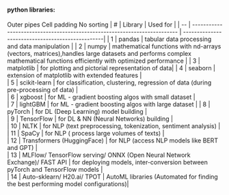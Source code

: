 #### python libraries:

 Outer pipes  Cell padding 
No sorting
| #  | Library                                                                   | Used for                                         |
| -- | ------------------------------------------------------------------------- | -------------------------------------------------|
| 1  | pandas                                                                    | tabular data processing and data manipulation    |
| 2  | numpy                                                                     | mathematical functions with nd-arrays (vectors, matrices),handles large datasets and performs complex mathematical functions efficiently with optimized performance |
| 3  | matplotlib                                                                | for plotting and pictorial representation of data|
| 4  | seaborn                                                                   | extension of matplotlib with extended features |                                                                                                           
| 5  | scikit-learn                                                              | for classification, clustering, regression of data (during pre-processing of data)   |                                                                     
| 6  | xgboost                                                                   | for ML - gradient boosting algos with small dataset  |                                                                                                     
| 7  | lightGBM                                                                  | for ML - gradient boosting algos with large dataset    |
| 8  | pyTorch                                                                   | for DL (Deep Learning) model building   |                                                                                                                  
| 9  | TensorFlow                                                                | for DL & NN (Neural Networks) building   |                                                                                                                 
| 10 | NLTK                                                                      | for NLP (text preprocessing, tokenization, sentiment analysis)   |                                                                                         
| 11 | SpaCy                                                                     | for NLP ( process large volumes of texts)      |                                                                                                           
| 12 | Transformers (HuggingFace)                                                | for NLP (access NLP models like BERT and GPT)         |                                                                                                    
| 13 | MLFlow/ TensorFlow serving/ ONNX (Open Neural Network Exchange)/ FAST API | for deploying models, inter-conversion between pyTorch and TensorFlow models |                                                                            
| 14 | Auto-sklearn/ H20.ai/ TPOT                                                | AutoML libraries (Automated for finding the best performing model configurations)| 





